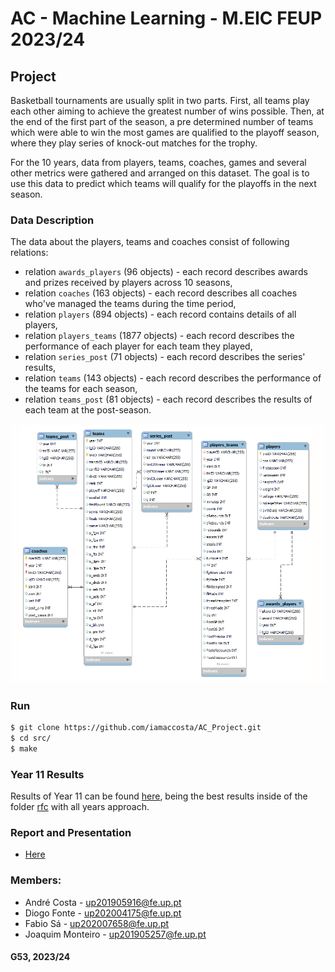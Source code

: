 # AC - Machine Learning - M.EIC FEUP 2023/24

## Project

Basketball tournaments are usually split in two parts. First, all teams play each other aiming to achieve the greatest number of wins possible. Then, at the end of the first part of the season, a pre determined number of teams which were able to win the most games are qualified to the playoff season, where they play series of knock-out matches for the trophy.

For the 10 years, data from players, teams, coaches, games and several other metrics were gathered and arranged on this dataset. The goal is to use this data to predict which teams will qualify for the playoffs in the next season.

### Data Description

The data about the players, teams and coaches consist of following relations:

- relation `awards_players` (96 objects) - each record describes awards and prizes received by players across 10 seasons,
- relation `coaches` (163 objects) - each record describes all coaches who've managed the teams during the time period,
- relation `players` (894 objects) - each record contains details of all players,
- relation `players_teams` (1877 objects) - each record describes the performance of each player for each team they played,
- relation `series_post` (71 objects) - each record describes the series' results,
- relation `teams` (143 objects) - each record describes the performance of the teams for each season,
- relation `teams_post` (81 objects) - each record describes the results of each team at the post-season.

![database](/img/database.png)

### Run

```bash
$ git clone https://github.com/iamaccosta/AC_Project.git
$ cd src/
$ make
```

### Year 11 Results

Results of Year 11 can be found [here](./data/predictions/year_11/), being the best results inside of the folder [rfc](./data/predictions/year_11/rfc/all_years_11.csv) with all years approach.

### Report and Presentation

- [Here](https://docs.google.com/presentation/d/14UmIh1qYh3DtgEQ_hWkun7svLKL1jTvGoPtgYhGLV4I/edit#slide=id.p)

### Members:

- André Costa - up201905916@fe.up.pt
- Diogo Fonte - up202004175@fe.up.pt
- Fabio Sá - up202007658@fe.up.pt
- Joaquim Monteiro - up201905257@fe.up.pt

#### G53, 2023/24